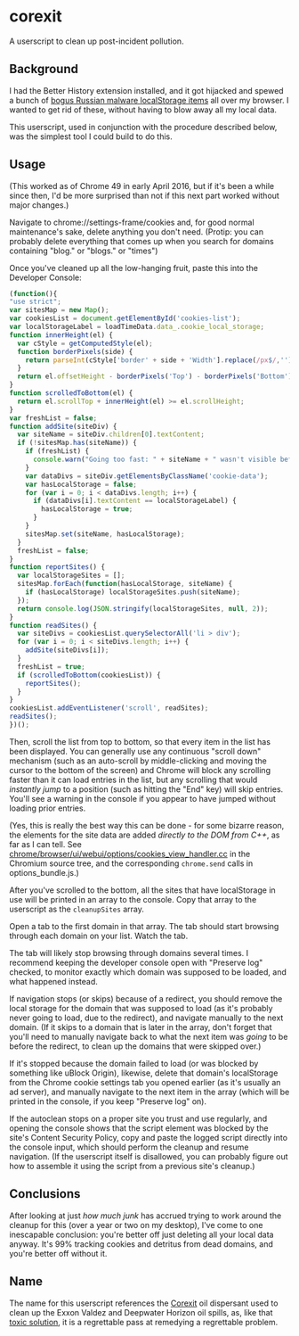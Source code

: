 # corexit

A userscript to clean up post-incident pollution.

## Background

I had the Better History extension installed, and it got hijacked and spewed a bunch of [bogus Russian malware localStorage items][1] all over my browser. I wanted to get rid of these, without having to blow away all my local data.

[1]: https://www.reddit.com/r/Malware/comments/4cw9fz/lnkrus_redirect_malware_report/

This userscript, used in conjunction with the procedure described below, was the simplest tool I could build to do this.

## Usage

(This worked as of Chrome 49 in early April 2016, but if it's been a while since then, I'd be more surprised than not if this next part worked without major changes.)

Navigate to chrome://settings-frame/cookies and, for good normal maintenance's sake, delete anything you don't need. (Protip: you can probably delete everything that comes up when you search for domains containing "blog." or "blogs." or "times")

Once you've cleaned up all the low-hanging fruit,  paste this into the Developer Console:

```js
(function(){
"use strict";
var sitesMap = new Map();
var cookiesList = document.getElementById('cookies-list');
var localStorageLabel = loadTimeData.data_.cookie_local_storage;
function innerHeight(el) {
  var cStyle = getComputedStyle(el);
  function borderPixels(side) {
    return parseInt(cStyle['border' + side + 'Width'].replace(/px$/,''), 10);
  }
  return el.offsetHeight - borderPixels('Top') - borderPixels('Bottom');
}
function scrolledToBottom(el) {
  return el.scrollTop + innerHeight(el) >= el.scrollHeight;
}
var freshList = false;
function addSite(siteDiv) {
  var siteName = siteDiv.children[0].textContent;
  if (!sitesMap.has(siteName)) {
    if (freshList) {
      console.warn("Going too fast: " + siteName + " wasn't visible before");
    }
    var dataDivs = siteDiv.getElementsByClassName('cookie-data');
    var hasLocalStorage = false;
    for (var i = 0; i < dataDivs.length; i++) {
      if (dataDivs[i].textContent == localStorageLabel) {
        hasLocalStorage = true;
      }
    }
    sitesMap.set(siteName, hasLocalStorage);
  }
  freshList = false;
}
function reportSites() {
  var localStorageSites = [];
  sitesMap.forEach(function(hasLocalStorage, siteName) {
    if (hasLocalStorage) localStorageSites.push(siteName);
  });
  return console.log(JSON.stringify(localStorageSites, null, 2));
}
function readSites() {
  var siteDivs = cookiesList.querySelectorAll('li > div');
  for (var i = 0; i < siteDivs.length; i++) {
    addSite(siteDivs[i]);
  }
  freshList = true;
  if (scrolledToBottom(cookiesList)) {
    reportSites();
  }
}
cookiesList.addEventListener('scroll', readSites);
readSites();
})();
```

Then, scroll the list from top to bottom, so that every item in the list has been displayed. You can generally use any continuous "scroll down" mechanism (such as an auto-scroll by middle-clicking and moving the cursor to the bottom of the screen) and Chrome will block any scrolling faster than it can load entries in the list, but any scrolling that would *instantly jump* to a position (such as hitting the "End" key) will skip entries. You'll see a warning in the console if you appear to have jumped without loading prior entries.

(Yes, this is really the best way this can be done - for some bizarre reason, the elements for the site data are added *directly to the DOM from C++*, as far as I can tell. See [chrome/browser/ui/webui/options/cookies_view_handler.cc][] in the Chromium source tree, and the corresponding `chrome.send` calls in options_bundle.js.)

[chrome/browser/ui/webui/options/cookies_view_handler.cc]: https://chromium.googlesource.com/chromium/src/+/master/chrome/browser/ui/webui/options/cookies_view_handler.cc

After you've scrolled to the bottom, all the sites that have localStorage in use will be printed in an array to the console. Copy that array to the userscript
as the `cleanupSites` array.

Open a tab to the first domain in that array. The tab should start browsing through each domain on your list. Watch the tab.

The tab will likely stop browsing through domains several times. I recommend keeping the developer console open with "Preserve log" checked, to monitor exactly which domain was supposed to be loaded, and what happened instead.

If navigation stops (or skips) because of a redirect, you should remove the local storage for the domain that was supposed to load (as it's probably never going to load, due to the redirect), and navigate manually to the next domain. (If it skips to a domain that is later in the array, don't forget that you'll need to manually navigate back to what the next item was *going* to be before the redirect, to clean up the domains that were skipped over.)

If it's stopped because the domain failed to load (or was blocked by something like uBlock Origin), likewise, delete that domain's localStorage from the Chrome cookie settings tab you opened earlier (as it's usually an ad server), and manually navigate to the next item in the array (which will be printed in the console, if you keep "Preserve log" on).

If the autoclean stops on a proper site you trust and use regularly, and opening the console shows that the script element was blocked by the site's Content Security Policy, copy and paste the logged script directly into the console input, which should perform the cleanup and resume navigation. (If the userscript itself is disallowed, you can probably figure out how to assemble it using the script from a previous site's cleanup.)

## Conclusions

After looking at just *how much junk* has accrued trying to work around the cleanup for this (over a year or two on my desktop), I've come to one inescapable conclusion: you're better off just deleting all your local data anyway. It's 99% tracking cookies and detritus from dead domains, and you're better off without it.

## Name

The name for this userscript references the [Corexit][] oil dispersant used to clean up the Exxon Valdez and Deepwater Horizon oil spills, as, like that [toxic solution][toxicity], it is a regrettable pass at remedying a regrettable problem.

[Corexit]: https://en.wikipedia.org/wiki/Corexit
[toxicity]: https://en.wikipedia.org/wiki/Corexit#Toxicity
